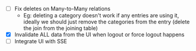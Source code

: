 - [ ] Fix deletes on Many-to-Many relations
    - Eg: deleting a category doesn't work if any entries are using it, ideally we should just remove the categories
      from
      the entry (delete the join from the joining table)
- [X] Invalidate ALL data from the UI when logout or force logout happens
- [ ] Integrate UI with SSE